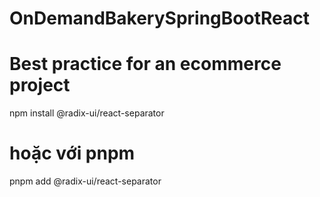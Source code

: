 # OnDemandBakerySpringBootReact
# Best practice for an ecommerce project
npm install @radix-ui/react-separator
# hoặc với pnpm
pnpm add @radix-ui/react-separator